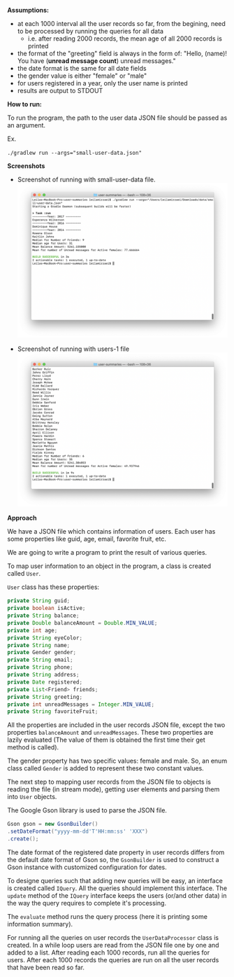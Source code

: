 **Assumptions:**

* at each 1000 interval all the user records so far, from the begining, need to be processed by running the queries for all data
  * i.e. after reading 2000 records, the mean age of all 2000 records is printed
* the format of the "greeting" field is always in the form of: "Hello, (name)! You have (**unread message count**) unread messages." 
* the date format is the same for all date fields
* the gender value is either "female" or "male"
* for users registered in a year, only the user name is printed
* results are output to STDOUT

**How to run:**


To run the program, the path to the user data JSON file should be passed as an argument.

Ex.

`./gradlew run --args="small-user-data.json"`

**Screenshots**

* Screenshot of running with small-user-data file.
![small-user-data](screenshots/small-user-data-run.png)


* Screenshot of running with users-1 file
![user-1](screenshots/users-1-run.png)

**Approach**

We have a JSON file which contains information of users.
Each user has some properties like guid, age, email, favorite fruit, etc.

We are going to write a program to print the result of various queries.

To map user information to an object in the program, a class is created called `User`.

`User` class has these properties:

```java
private String guid;
private boolean isActive;
private String balance;
private Double balanceAmount = Double.MIN_VALUE;
private int age;
private String eyeColor;
private String name;
private Gender gender;
private String email;
private String phone;
private String address;
private Date registered;
private List<Friend> friends;
private String greeting;
private int unreadMessages = Integer.MIN_VALUE;
private String favoriteFruit;
```

All the properties are included in the user records JSON file, except the two properties `balanceAmount` and `unreadMessages`. These two properties are lazily evaluated (The value of them is obtained the first time their get method is called).

The gender property has two specific values: female and male. So, an enum class called `Gender` is added to represent these two constant values.

The next step to mapping user records from the JSON file to objects is reading the file (in stream mode), getting user elements and parsing them into `User` objects.

The Google Gson library is used to parse the JSON file.

```java
Gson gson = new GsonBuilder()
.setDateFormat("yyyy-mm-dd'T'HH:mm:ss' 'XXX")
.create();
```
The date format of the registered date property in user records differs from the default date format of Gson so, the `GsonBuilder` is used to construct a Gson instance with customized configuration for dates.

To designe queries such that adding new queries will be easy, an interface is created called `IQuery`. All the queries should implement this interface.
The `update` method of the `IQuery` interface keeps the users (or/and other data) in the way the query requires to complete it's processing.

The `evaluate` method runs the query process (here it is printing some information summary).

For running all the queries on user records the `UserDataProcessor` class is created.
In a while loop users are read from the JSON file one by one and added to a list.
After reading each 1000 records, run all the queries for users.
After each 1000 records the queries are run on all the user records that have been read so far.
